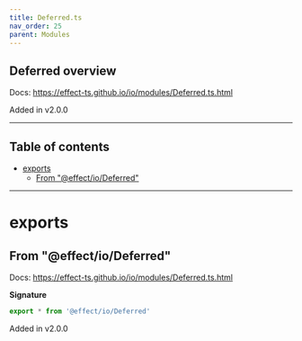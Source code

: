 ```yaml
---
title: Deferred.ts
nav_order: 25
parent: Modules
---
```


## Deferred overview

Docs: https://effect-ts.github.io/io/modules/Deferred.ts.html

Added in v2.0.0

---

<h2 class="text-delta">Table of contents</h2>

- [exports](#exports)
  - [From "@effect/io/Deferred"](#from-effectiodeferred)

---

# exports

## From "@effect/io/Deferred"

Docs: https://effect-ts.github.io/io/modules/Deferred.ts.html

**Signature**

```ts
export * from '@effect/io/Deferred'
```

Added in v2.0.0
